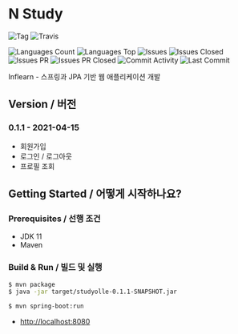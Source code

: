 # N Study

![Tag](https://img.shields.io/github/v/tag/nubiforms/studyolle)
![Travis](https://img.shields.io/travis/com/nubiforms/studyolle)

![Languages Count](https://img.shields.io/github/languages/count/nubiforms/studyolle)
![Languages Top](https://img.shields.io/github/languages/top/nubiforms/studyolle)
![Issues](https://img.shields.io/github/issues/nubiforms/studyolle)
![Issues Closed](https://img.shields.io/github/issues-closed/nubiforms/studyolle)
![Issues PR](https://img.shields.io/github/issues-pr/nubiforms/studyolle)
![Issues PR Closed](https://img.shields.io/github/issues-pr-closed/nubiforms/studyolle)
![Commit Activity](https://img.shields.io/github/commit-activity/w/nubiforms/studyolle)
![Last Commit](https://img.shields.io/github/last-commit/nubiforms/studyolle)

Inflearn - 스프링과 JPA 기반 웹 애플리케이션 개발

## Version / 버전

### 0.1.1 - 2021-04-15

- 회원가입
- 로그인 / 로그아웃
- 프로필 조회

## Getting Started / 어떻게 시작하나요?

### Prerequisites / 선행 조건

- JDK 11
- Maven

### Build & Run / 빌드 및 실행

```bash
$ mvn package
$ java -jar target/studyolle-0.1.1-SNAPSHOT.jar
```

```bash
$ mvn spring-boot:run
```

* [http://localhost:8080](http://localhost:8080)

